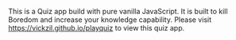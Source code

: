 This is a  Quiz app build with pure vanilla JavaScript. It is built to kill Boredom and increase your knowledge capability. Please visit https://vickzil.github.io/playquiz to view this quiz app.